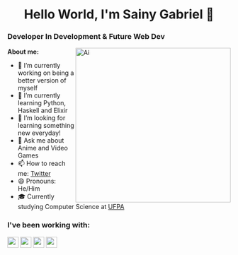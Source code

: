 <h1 align = center> Hello World, I'm Sainy Gabriel 👋 </h1>
<h3>Developer In Development & Future Web Dev</h3>
<img align = right width = 350 src="https://user-images.githubusercontent.com/83477876/141378934-160b9961-f26e-479a-a53f-68109088ed0a.gif" alt="Ai")></img>

<strong>About me:</strong>

- 🔭 I’m currently working on being a better version of myself
- 🌱 I’m currently learning Python, Haskell and Elixir
- 🤔 I’m looking for learning something new everyday!
- 💬 Ask me about Anime and Video Games
- 📫 How to reach me: [Twitter](https://twitter.com/GabrielSainy)
- 😄 Pronouns: He/Him
- 🎓 Currently studying Computer Science at [UFPA](https://www.computacao.ufpa.br)

<h3> I've been working with:</h3>
<p>
<img src="https://img.shields.io/badge/python-306998.svg?&style=for-the-badge&logo=python&logoColor=yellow" height="25"/> 
<img src="https://img.shields.io/badge/html-e34c26.svg?&style=for-the-badge&logo=html5&logoColor=white" height="25"/> 
<img src="https://img.shields.io/badge/css-264de4.svg?&style=for-the-badge&logo=css3&logoColor=white" height="25"/>
<img src="https://img.shields.io/badge/javascript-f0db4f.svg?&style=for-the-badge&logo=javascript&logoColor=black" height="25"/> 
</p>
